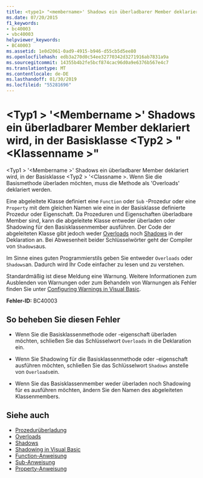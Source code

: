 ```yaml
---
title: <type1> "<membername>' Shadows ein überladbarer Member deklariert wird, in der Basisklasse <type2> "<classname>"
ms.date: 07/20/2015
f1_keywords:
- bc40003
- vbc40003
helpviewer_keywords:
- BC40003
ms.assetid: 1e0d2061-0ad9-4915-b946-d55cb5d5ee80
ms.openlocfilehash: edb3a270d0c54ee32770342d3271916ab7831a9a
ms.sourcegitcommit: 14355b4b2fe5bcf874cac96d0a9e6376b567e4c7
ms.translationtype: MT
ms.contentlocale: de-DE
ms.lasthandoff: 01/30/2019
ms.locfileid: "55281696"
---
```

# <a name="type1-membername-shadows-an-overloadable-member-declared-in-the-base-type2-classname"></a>\<Typ1 > '\<Membername >' Shadows ein überladbarer Member deklariert wird, in der Basisklasse \<Typ2 > "\<Klassenname >"
\<Typ1 > '\<Membername >' Shadows ein überladbarer Member deklariert wird, in der Basisklasse \<Typ2 > '\<Classname >. Wenn Sie die Basismethode überladen möchten, muss die Methode als 'Overloads' deklariert werden.  
  
 Eine abgeleitete Klasse definiert eine `Function` oder `Sub` -Prozedur oder eine `Property` mit dem gleichen Namen wie eine in der Basisklasse definierte Prozedur oder Eigenschaft. Da Prozeduren und Eigenschaften überladbare Member sind, kann die abgeleitete Klasse entweder überladen oder Shadowing für den Basisklassenmember ausführen. Der Code der abgeleiteten Klasse gibt jedoch weder [Overloads](../../visual-basic/language-reference/modifiers/overloads.md) noch [Shadows](../../visual-basic/language-reference/modifiers/shadows.md) in der Deklaration an. Bei Abwesenheit beider Schlüsselwörter geht der Compiler von `Shadows`aus.  
  
 Im Sinne eines guten Programmierstils geben Sie entweder `Overloads` oder `Shadows`an. Dadurch wird Ihr Code einfacher zu lesen und zu verstehen.  
  
 Standardmäßig ist diese Meldung eine Warnung. Weitere Informationen zum Ausblenden von Warnungen oder zum Behandeln von Warnungen als Fehler finden Sie unter [Configuring Warnings in Visual Basic](/visualstudio/ide/configuring-warnings-in-visual-basic).  
  
 **Fehler-ID:** BC40003  
  
## <a name="to-correct-this-error"></a>So beheben Sie diesen Fehler  
  
-   Wenn Sie die Basisklassenmethode oder -eigenschaft überladen möchten, schließen Sie das Schlüsselwort `Overloads` in die Deklaration ein.  
  
-   Wenn Sie Shadowing für die Basisklassenmethode oder -eigenschaft ausführen möchten, schließen Sie das Schlüsselwort `Shadows` anstelle von `Overloads`ein.  
  
-   Wenn Sie das Basisklassenmember weder überladen noch Shadowing für es ausführen möchten, ändern Sie den Namen des abgeleiteten Klassenmembers.  
  
## <a name="see-also"></a>Siehe auch
- [Prozedurüberladung](../../visual-basic/programming-guide/language-features/procedures/procedure-overloading.md)
- [Overloads](../../visual-basic/language-reference/modifiers/overloads.md)
- [Shadows](../../visual-basic/language-reference/modifiers/shadows.md)
- [Shadowing in Visual Basic](../../visual-basic/programming-guide/language-features/declared-elements/shadowing.md)
- [Function-Anweisung](../../visual-basic/language-reference/statements/function-statement.md)
- [Sub-Anweisung](../../visual-basic/language-reference/statements/sub-statement.md)
- [Property-Anweisung](../../visual-basic/language-reference/statements/property-statement.md)

